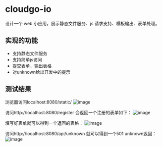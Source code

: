 # cloudgo-io
设计一个 web 小应用，展示静态文件服务、js 请求支持、模板输出、表单处理。
## 实现的功能
* 支持静态文件服务
* 支持简单js访问
* 提交表单，输出表格
* 对unknown给出开发中的提示
## 测试结果
浏览器访问localhost:8080/static/
![image]()

访问http://localhost:8080/register 会返回一个注册的表单如下：
![image]()

填写好表单就可以得到一个返回的表格：
![image]()

访问http://localhost:8080/api/unknown 就可以得到一个501 unknown返回：
![image]()
